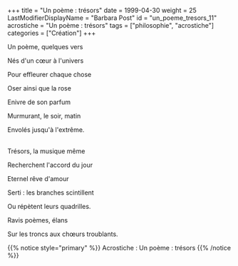 +++
title = "Un poème : trésors"
date = 1999-04-30
weight = 25
LastModifierDisplayName = "Barbara Post"
id = "un_poeme_tresors_11"
acrostiche = "Un poème : trésors"
tags = ["philosophie", "acrostiche"]
categories = ["Création"]
+++

Un poème, quelques vers

Nés d'un cœur à l'univers

Pour effleurer chaque chose

Oser ainsi que la rose

Enivre de son parfum

Murmurant, le soir, matin

Envolés jusqu'à l'extrême.

 \
Trésors, la musique même

Recherchent l'accord du jour

Eternel rêve d'amour

Serti : les branches scintillent

Ou répètent leurs quadrilles.

Ravis poèmes, élans

Sur les troncs aux chœurs troublants.

{{% notice style="primary" %}}
Acrostiche : Un poème : trésors
{{% /notice %}}
